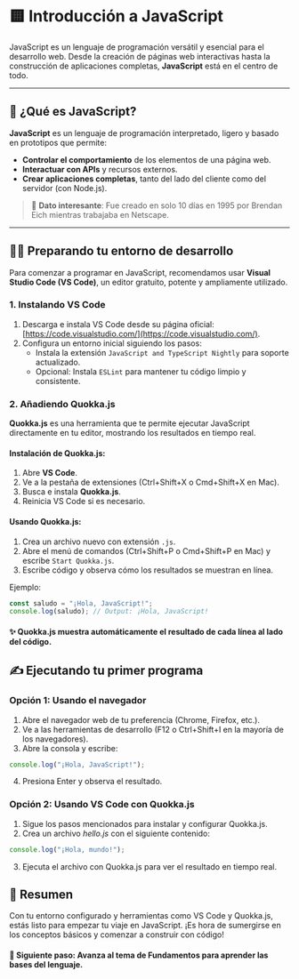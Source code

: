 # 🟨 Introducción a JavaScript

JavaScript es un lenguaje de programación versátil y esencial para el desarrollo web. Desde la creación de páginas web interactivas hasta la construcción de aplicaciones completas, **JavaScript** está en el centro de todo.

---

## 🌟 ¿Qué es JavaScript?

**JavaScript** es un lenguaje de programación interpretado, ligero y basado en prototipos que permite:

- **Controlar el comportamiento** de los elementos de una página web.
- **Interactuar con APIs** y recursos externos.
- **Crear aplicaciones completas**, tanto del lado del cliente como del servidor (con Node.js).

> 🎯 **Dato interesante**: Fue creado en solo 10 días en 1995 por Brendan Eich mientras trabajaba en Netscape.

---

## 🧑‍💻 Preparando tu entorno de desarrollo

Para comenzar a programar en JavaScript, recomendamos usar **Visual Studio Code (VS Code)**, un editor gratuito, potente y ampliamente utilizado.

### 1. **Instalando VS Code**

1. Descarga e instala VS Code desde su página oficial: [https://code.visualstudio.com/](https://code.visualstudio.com/).
2. Configura un entorno inicial siguiendo los pasos:
   - Instala la extensión `JavaScript and TypeScript Nightly` para soporte actualizado.
   - Opcional: Instala `ESLint` para mantener tu código limpio y consistente.

### 2. **Añadiendo Quokka.js**

**Quokka.js** es una herramienta que te permite ejecutar JavaScript directamente en tu editor, mostrando los resultados en tiempo real.

#### Instalación de Quokka.js:

1. Abre **VS Code**.
2. Ve a la pestaña de extensiones (Ctrl+Shift+X o Cmd+Shift+X en Mac).
3. Busca e instala **Quokka.js**.
4. Reinicia VS Code si es necesario.

#### Usando Quokka.js:

1. Crea un archivo nuevo con extensión `.js`.
2. Abre el menú de comandos (Ctrl+Shift+P o Cmd+Shift+P en Mac) y escribe `Start Quokka.js`.
3. Escribe código y observa cómo los resultados se muestran en línea.

Ejemplo:

```javascript
const saludo = "¡Hola, JavaScript!";
console.log(saludo); // Output: ¡Hola, JavaScript!
```

#### ✨ Quokka.js muestra automáticamente el resultado de cada línea al lado del código.

## ✍️ Ejecutando tu primer programa

### Opción 1: Usando el navegador

1. Abre el navegador web de tu preferencia (Chrome, Firefox, etc.).
2. Ve a las herramientas de desarrollo (F12 o Ctrl+Shift+I en la mayoría de los navegadores).
3. Abre la consola y escribe:

```javascript
console.log("¡Hola, JavaScript!");
```

4. Presiona Enter y observa el resultado.

### Opción 2: Usando VS Code con Quokka.js

1. Sigue los pasos mencionados para instalar y configurar Quokka.js.
2. Crea un archivo _hello.js_ con el siguiente contenido:

```javascript
console.log("¡Hola, mundo!");
```

3. Ejecuta el archivo con Quokka.js para ver el resultado en tiempo real.

## 📝 Resumen

Con tu entorno configurado y herramientas como VS Code y Quokka.js, estás listo para empezar tu viaje en JavaScript. ¡Es hora de sumergirse en los conceptos básicos y comenzar a construir con código!

#### 🚀 Siguiente paso: Avanza al tema de Fundamentos para aprender las bases del lenguaje.
